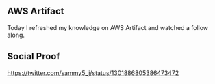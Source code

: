 ## AWS Artifact

Today I refreshed my knowledge on AWS Artifact and watched a follow along.

## Social Proof

https://twitter.com/sammy5_j/status/1301886805386473472
